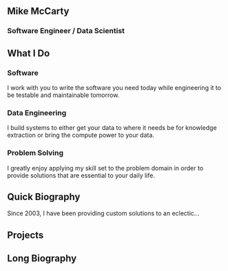 ## Mike McCarty
### Software Engineer / Data Scientist

## What I Do

### Software
I work with you to write the software you need today while engineering it to be testable and maintainable tomorrow.

### Data Engineering
I build systems to either get your data to where it needs be for knowledge extraction or bring the compute power to your data.

### Problem Solving
I greatly enjoy applying my skill set to the problem domain in order to provide solutions that are essential to your daily life.

## Quick Biography

Since 2003, I have been providing custom solutions to an eclectic...
## Projects
## Long Biography
